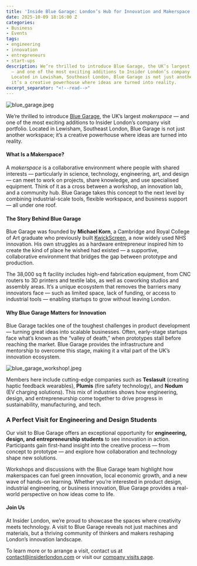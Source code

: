 ```yaml
---
title: 'Inside Blue Garage: London’s Hub for Innovation and Makerspace Culture'
date: 2025-10-09 18:16:00 Z
categories:
- Business
- Events
tags:
- engineering
- innovation
- entrepreneurs
- start-ups
description: We’re thrilled to introduce Blue Garage, the UK’s largest makerspace
  — and one of the most exciting additions to Insider London’s company visit portfolio.
  Located in Lewisham, Southeast London, Blue Garage is not just another workspace;
  it’s a creative powerhouse where ideas are turned into reality.
excerpt_separator: "<!--read-->"
---
```


![blue_garage.jpeg](/uploads/blue_garage.jpeg)

We’re thrilled to introduce [Blue Garage](https://www.bluegarage.org/), the UK’s largest *makerspace* — and one of the most exciting additions to Insider London’s company visit portfolio. Located in Lewisham, Southeast London, Blue Garage is not just another workspace; it’s a creative powerhouse where ideas are turned into reality.

<!--read-->

#### What Is a Makerspace?

A *makerspace* is a collaborative environment where people with shared interests — particularly in science, technology, engineering, art, and design — can meet to work on projects, share knowledge, and use specialised equipment. Think of it as a cross between a workshop, an innovation lab, and a community hub. Blue Garage takes this concept to the next level by combining industrial-scale tools, flexible workspace, and business support — all under one roof.

#### The Story Behind Blue Garage

Blue Garage was founded by **Michael Korn**, a Cambridge and Royal College of Art graduate who previously built [KwickScreen](https://www.kwickscreen.com/), a now widely used NHS innovation. His own struggles as a hardware entrepreneur inspired him to create the kind of place he wished had existed — a supportive, collaborative environment that bridges the gap between prototype and production.

The 38,000 sq ft facility includes high-end fabrication equipment, from CNC routers to 3D printers and textile labs, as well as coworking studios and assembly areas. It’s a unique ecosystem that removes the barriers many innovators face — such as limited space, lack of funding, or access to industrial tools — enabling startups to grow without leaving London.

#### Why Blue Garage Matters for Innovation

Blue Garage tackles one of the toughest challenges in product development — turning great ideas into scalable businesses. Often, early-stage startups face what’s known as the “valley of death,” when prototypes stall before reaching the market. Blue Garage provides the infrastructure and mentorship to overcome this stage, making it a vital part of the UK’s innovation ecosystem.

![blue_garage_workshop!.jpeg](/uploads/blue_garage_workshop!.jpeg)

Members here include cutting-edge companies such as **Teslasuit** (creating haptic feedback wearables), **Plumis** (fire safety technology), and **Nodum** (EV charging solutions). This mix of industries shows how engineering, design, and entrepreneurship come together to drive progress in sustainability, manufacturing, and tech.

### A Perfect Visit for Engineering and Design Students

Our visit to Blue Garage offers an exceptional opportunity for **engineering, design, and entrepreneurship students** to see innovation in action. Participants gain first-hand insight into the creative process — from concept to prototype — and explore how collaboration and technology shape new solutions.

Workshops and discussions with the Blue Garage team highlight how makerspaces can fuel green innovation, local economic growth, and a new wave of hands-on learning. Whether you’re interested in product design, industrial engineering, or business innovation, Blue Garage provides a real-world perspective on how ideas come to life.

#### Join Us

At Insider London, we’re proud to showcase the spaces where creativity meets technology. A visit to Blue Garage reveals not just machines and materials, but a thriving community of thinkers and makers reshaping London’s innovation landscape.

To learn more or to arrange a visit, contact us at [contact@insiderlondon.com](mailto:contact@insiderlondon.com) or visit our [company visits page](https://www.insiderlondon.com/london/company-visits/).

